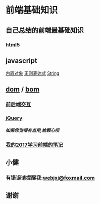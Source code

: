 # 前端基础知识

## 自己总结的前端最基础知识

### [html5](h5.md)

## javascript

[内置对象](js/01object.md)
[正则表达式](js/01regexp.md)
[String](js/01srting.md)




## [dom](dom.md) / [bom](bom.md)

### [前后端交互](ajax.md)

### [jQuery](jq.md)


##### 如果您觉得有点用,给颗心呗
### [我的2017学习前端的笔记](http://jxjweb.top/)

## 小健
### 有错误请提醒我:webjxj@foxmail.com 
## 谢谢
